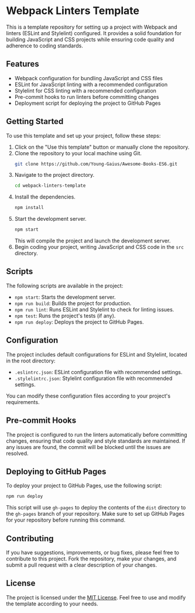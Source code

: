 # Webpack Linters Template

This is a template repository for setting up a project with Webpack and linters (ESLint and Stylelint) configured. It provides a solid foundation for building JavaScript and CSS projects while ensuring code quality and adherence to coding standards.

## Features

- Webpack configuration for bundling JavaScript and CSS files
- ESLint for JavaScript linting with a recommended configuration
- Stylelint for CSS linting with a recommended configuration
- Pre-commit hooks to run linters before committing changes
- Deployment script for deploying the project to GitHub Pages

## Getting Started

To use this template and set up your project, follow these steps:

1. Click on the "Use this template" button or manually clone the repository.
2. Clone the repository to your local machine using Git.
   ```bash
   git clone https://github.com/Young-Gaius/Awesome-Books-ES6.git
   ```
3. Navigate to the project directory.
   ```bash
   cd webpack-linters-template
   ```
4. Install the dependencies.
   ```bash
   npm install
   ```
5. Start the development server.
   ```bash
   npm start
   ```
   This will compile the project and launch the development server.
6. Begin coding your project, writing JavaScript and CSS code in the `src` directory.

## Scripts

The following scripts are available in the project:

- `npm start`: Starts the development server.
- `npm run build`: Builds the project for production.
- `npm run lint`: Runs ESLint and Stylelint to check for linting issues.
- `npm test`: Runs the project's tests (if any).
- `npm run deploy`: Deploys the project to GitHub Pages.

## Configuration

The project includes default configurations for ESLint and Stylelint, located in the root directory:

- `.eslintrc.json`: ESLint configuration file with recommended settings.
- `.stylelintrc.json`: Stylelint configuration file with recommended settings.

You can modify these configuration files according to your project's requirements.

## Pre-commit Hooks

The project is configured to run the linters automatically before committing changes, ensuring that code quality and style standards are maintained. If any issues are found, the commit will be blocked until the issues are resolved.

## Deploying to GitHub Pages

To deploy your project to GitHub Pages, use the following script:

```bash
npm run deploy
```

This script will use `gh-pages` to deploy the contents of the `dist` directory to the `gh-pages` branch of your repository. Make sure to set up GitHub Pages for your repository before running this command.

## Contributing

If you have suggestions, improvements, or bug fixes, please feel free to contribute to this project. Fork the repository, make your changes, and submit a pull request with a clear description of your changes.

## License

The project is licensed under the [MIT License](LICENSE). Feel free to use and modify the template according to your needs.
